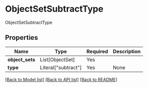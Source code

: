 # ObjectSetSubtractType

ObjectSetSubtractType

## Properties
| Name | Type | Required | Description |
| ------------ | ------------- | ------------- | ------------- |
**object_sets** | List[ObjectSet] | Yes |  |
**type** | Literal["subtract"] | Yes | None |


[[Back to Model list]](../../../README.md#models-v1-link) [[Back to API list]](../../README.md#documentation-for-api-endpoints) [[Back to README]](../../README.md)
